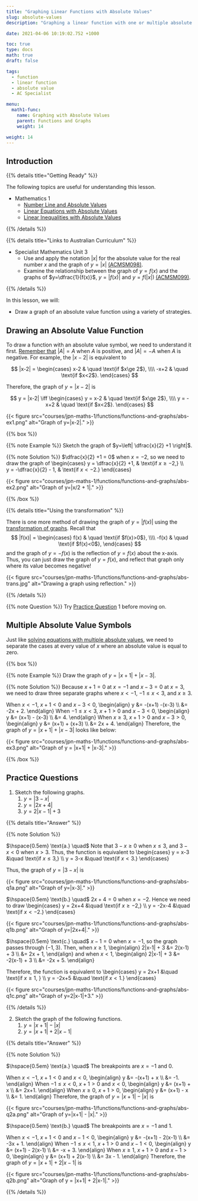 ```yaml
---
title: "Graphing Linear Functions with Absolute Values"
slug: absolute-values
description: "Graphing a linear function with one or multiple absolute value symbols."

date: 2021-04-06 10:19:02.752 +1000

toc: true
type: docs
math: true
draft: false

tags:
  - function
  - linear function
  - absolute value
  - AC Specialist

menu:
  math1-func:
    name: Graphing with Absolute Values
    parent: Functions and Graphs
    weight: 14

weight: 14
---
```


## Introduction

{{% details title="Getting Ready" %}}

The following topics are useful for understanding this lesson.
- Mathematics 1
    - [Number Line and Absolute Values](../../../numbers-and-expressions/numbers/absolute-values)
    - [Linear Equations with Absolute Values](../../../numbers-and-expressions/inequalities/absolute-value-equations/)
    - [Linear Inequalities with Absolute Values](../../../numbers-and-expressions/inequalities/absolute-value-inequalities/)

{{% /details %}}

{{% details title="Links to Australian Curriculum" %}}

- Specialist Mathematics Unit 3
  - Use and apply the notation $|x|$ for the absolute value for the real number $x$ and the graph of $y=|x|$ [(ACMSM098)](https://www.australiancurriculum.edu.au/senior-secondary-curriculum/mathematics/specialist-mathematics/?unit=Unit+3&cd=ACMSM098&searchTerm=ACMSM098#dimension-content).
  - Examine the relationship between the graph of $y=f(x)$ and the graphs of $y=\dfrac{1}{f(x)}$, $y=|f(x)|$ and $y=f(|x|)$ [(ACMSM099)](https://www.australiancurriculum.edu.au/senior-secondary-curriculum/mathematics/specialist-mathematics/?unit=Unit+3&cd=ACMSM099&searchTerm=ACMSM099#dimension-content).

{{% /details %}}

In this lesson, we will:

- Draw a graph of an absolute value function using a variety of strategies.


## Drawing an Absolute Value Function

To draw a function with an absolute value symbol, we need to understand it first. [Remember that](../../../numbers-and-expressions/numbers/absolute-values#distance-and-absolute-value) $|A| = A$ when $A$ is positive, and $|A| = -A$ when $A$ is negative. For example, the $|x-2|$ is equivalent to

$$ |x-2| = \begin{cases}
  x-2 & \quad \text{if $x\ge 2$}, \\\\
  -x+2 & \quad \text{if $x<2$}.
\end{cases} $$

Therefore, the graph of $y=|x-2|$ is

$$ y = |x-2| \iff \begin{cases}
  y = x-2 & \quad \text{if $x\ge 2$}, \\\\
  y = -x+2 & \quad \text{if $x<2$}.
\end{cases} $$

{{< figure src="courses/jpn-maths-1/functions/functions-and-graphs/abs-ex1.png" alt="Graph of y=|x-2|." >}}


{{% box %}}

{{% note Example %}} Sketch the graph of $y=\left| \dfrac{x}{2} +1  \right|$.

{{% note Solution %}} $\dfrac{x}{2} +1 = 0$ when $x=-2$, so we need to draw the graph of 
\begin{cases}
  y = \dfrac{x}{2} +1, & \text{if $x\ge -2$,} \\\\\
  y = -\dfrac{x}{2} - 1, & \text{if $x<-2$.}
\end{cases}

{{< figure src="courses/jpn-maths-1/functions/functions-and-graphs/abs-ex2.png" alt="Graph of y=|x/2 + 1|." >}}

{{% /box %}}

{{% details title="Using the transformation" %}}

There is one more method of drawing the graph of $y=|f(x)|$ using the [transformation of graphs](../transformation). Recall that $$ |f(x)| = \begin{cases} f(x) & \quad \text{if $f(x)>0$}, \\\\ -f(x) & \quad \text{if $f(x)<0$}, \end{cases} $$ and the graph of $y=-f(x)$ is the reflection of $y=f(x)$ about the x-axis. Thus, you can just draw the graph of $y=f(x)$, and reflect that graph only where its value becomes negative!

{{< figure src="courses/jpn-maths-1/functions/functions-and-graphs/abs-trans.jpg" alt="Drawing a graph using reflection." >}}

{{% /details %}}

{{% note Question %}} Try [Practice Question](#practice-questions) 1 before moving on.

## Multiple Absolute Value Symbols

Just like [solving equations with multiple absolute values](../../../numbers-and-expressions/inequalities/absolute-value-equations/#equations-with-multiple-absolute-values), we need to separate the cases at every value of $x$ where an absolute value is equal to zero.

{{% box %}}

{{% note Example %}} Draw the graph of $y=|x+1| + |x-3|$.

{{% note Solution %}} Because $x+1=0$ at $x=-1$ and $x-3=0$ at $x=3$, we need to draw three separate graphs where $x<-1$, $-1\le x < 3$, and $x\ge 3$.

When $x<-1$, $x+1<0$ and $x-3<0$,
\begin{align}
  y &= -(x+1) -(x-3) \\\\
  &= -2x + 2.
\end{align}
When $-1\le x < 3$, $x+1>0$ and $x-3<0$,
\begin{align}
  y &= (x+1) - (x-3) \\\\
  &= 4.
\end{align}
When $x\ge 3$, $x+1>0$ and $x-3>0$,
\begin{align}
  y &= (x+1) + (x+3) \\\\
  &= 2x + 4.
\end{align}
Therefore, the graph of $y=|x+1| + |x-3|$ looks like below:

{{< figure src="courses/jpn-maths-1/functions/functions-and-graphs/abs-ex3.png" alt="Graph of y = |x+1| + |x-3|." >}}

{{% /box %}}

## Practice Questions

1. Sketch the following graphs.
    1. $y = |3-x|$
    2. $y = |2x+4|$
    3. $y = 2|x-1| + 3$

{{% details title="Answer" %}}

{{% note Solution %}}

$\hspace{0.5em} \text{a.} \quad$ Note that $3-x\ge 0$ when $x \le 3$, and $3-x<0$ when $x >3$. Thus, the function is equivalent to
\begin{cases}
  y = x-3 &\quad \text{if $x\le 3$,} \\\\
  y = 3-x &\quad \text{if $x<3$.}
\end{cases}

Thus, the graph of $y = |3-x|$ is

{{< figure src="courses/jpn-maths-1/functions/functions-and-graphs/abs-q1a.png" alt="Graph of y=|x-3|." >}}

$\hspace{0.5em} \text{b.} \quad$ $2x+4=0$ when $x=-2$. Hence we need to draw
\begin{cases}
  y = 2x+4 &\quad \text{if $x\ge -2$,} \\\\
  y = -2x-4 &\quad \text{if $x<-2$.}
\end{cases}

{{< figure src="courses/jpn-maths-1/functions/functions-and-graphs/abs-q1b.png" alt="Graph of y=|2x+4|." >}}

$\hspace{0.5em} \text{c.} \quad$ $x-1=0$ when $x=-1$, so the graph passes through $(-1, 3)$. Then, when $x\ge 1$,
\begin{align}
  2|x-1| + 3 &= 2(x-1) + 3 \\\\
  &= 2x + 1,
\end{align}
and when $x<1$,
\begin{align}
  2|x-1| + 3 &= -2(x-1) + 3 \\\\
  &= -2x + 5.
\end{align}

Therefore, the function is equivalent to
\begin{cases}
  y = 2x+1 &\quad \text{if $x\ge 1$, } \\\\
  y = -2x+5 &\quad \text{if $x<1$.}
\end{cases}

{{< figure src="courses/jpn-maths-1/functions/functions-and-graphs/abs-q1c.png" alt="Graph of y=2|x-1|+3." >}}

{{% /details %}}

2. Sketch the graph of the following functions.
    1. $y = |x+1| - |x|$
    2. $y = |x+1| + 2|x-1|$

{{% details title="Answer" %}}

{{% note Solution %}}

$\hspace{0.5em} \text{a.} \quad$ The breakpoints are $x=-1$ and $0$.

When $x<-1$, $x+1<0$ and $x<0$,
\begin{align}
  y &= -(x+1) + x \\\\
  &= -1.
\end{align}
When $-1 \le x < 0$, $x+1>0$ and $x<0$,
\begin{align}
  y &= (x+1) + x \\\\
  &= 2x+1.
\end{align}
When $x\ge 0$, $x+1>0$,
\begin{align}
  y &= (x+1) - x \\\\
  &= 1.
\end{align}
Therefore, the graph of $y = |x+1| - |x|$ is

{{< figure src="courses/jpn-maths-1/functions/functions-and-graphs/abs-q2a.png" alt="Graph of y=|x+1| - |x|." >}}

$\hspace{0.5em} \text{b.} \quad$ The breakpoints are $x=-1$ and $1$.

When $x<-1$, $x+1<0$ and $x-1<0$,
\begin{align}
  y &= -(x+1) - 2(x-1) \\\\
  &= -3x + 1.
\end{align}
When $-1\le x < 1$, $x+1>0$ and $x-1<0$,
\begin{align}
  y &= (x+1) - 2(x-1) \\\\
  &= -x + 3.
\end{align}
When $x \ge 1$, $x+1>0$ and $x-1>0$,
\begin{align}
  y &= (x+1) + 2(x-1) \\\\
  &= 3x - 1.
\end{align}
Therefore, the graph of $y = |x+1| + 2|x-1|$ is

{{< figure src="courses/jpn-maths-1/functions/functions-and-graphs/abs-q2b.png" alt="Graph of y = |x+1| + 2|x-1|." >}}

{{% /details %}}